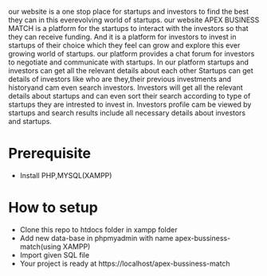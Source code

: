 our website is a one stop place for startups and investors to find the best they can in this everevolving world of startups.
our website APEX BUSINESS MATCH is a platform for the startups to interact with the investors so that they can receive funding.
And it is a platform for investors to invest in startups of their choice which they feel can grow and explore this ever growing world of startups.
our platform provides a chat forum for investors to negotiate and communicate with startups.
In our platform startups and investors can get all the relevant details about each other
Startups can get details of investors like who are they,their previous investments and historyand cam even search investors.
Investors will get all the relevant details about startups and can even sort their search according to type of startups they are intrested to invest in.
Investors profile cam be viewed by startups and search results include all necessary details about investors and startups.

 # Prerequisite
 * Install PHP,MYSQL(XAMPP)


# How to setup
* Clone this repo to htdocs folder in xampp folder
* Add new data-base in phpmyadmin with name apex-bussiness-match(using XAMPP)
* Import given SQL file
* Your project is ready at https://localhost/apex-bussiness-match
